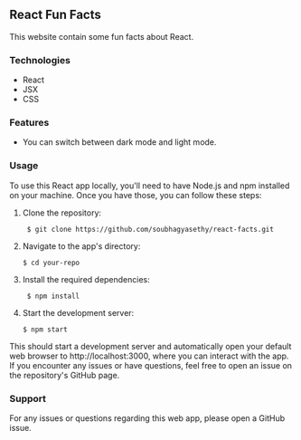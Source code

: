 ## React Fun Facts
This website contain some fun facts about React.

### Technologies
- React
- JSX
- CSS

### Features
- You can switch between dark mode and light mode.

### Usage 
To use this React app locally, you'll need to have Node.js and npm installed on your machine. Once you have those, you can follow these steps:
1. Clone the repository:

   ``` $ git clone https://github.com/soubhagyasethy/react-facts.git```
 
2. Navigate to the app's directory:

   ``` $ cd your-repo ```
 
3. Install the required dependencies:

   ``` $ npm install```
 
4. Start the development server:

   ``` $ npm start ```
 
This should start a development server and automatically open your default web browser to http://localhost:3000, where you can interact with the app.
If you encounter any issues or have questions, feel free to open an issue on the repository's GitHub page.

### Support

For any issues or questions regarding this web app, please open a GitHub issue.